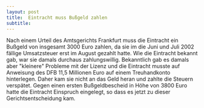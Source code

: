 ```yaml
---
layout: post
title:  Eintracht muss Bußgeld zahlen
subtitle:  
---
```


Nach einem Urteil des Amtsgerichts Frankfurt muss die Eintracht ein Bußgeld von insgesamt 3000 Euro zahlen, da sie im die Juni und Juli 2002 fällige Umsatzsteuer erst im August gezahlt hatte. Wie die Eintracht bekannt gab, war sie damals durchaus zahlungswillig. Bekanntlich gab es damals aber "kleinere" Probleme mit der Lizenz und die Eintracht musste auf Anweisung des DFB 11,5 Millionen Euro auf einem Treuhandkonto hinterlegen. Daher kam sie nicht an das Geld heran und zahlte die Steuern verspätet. Gegen einen ersten Bußgeldbescheid in Höhe von 3800 Euro hatte die Eintracht Einspruch eingelegt, so dass es jetzt zu dieser Gerichtsentscheidung kam.


